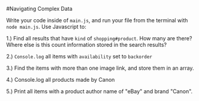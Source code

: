 #Navigating Complex Data

Write your code inside of `main.js`, and run your file from the terminal with `node main.js`. Use Javascript to:

1.) Find all results that have `kind` of `shopping#product`. How many are there? Where else is this count information stored in the search results?

2.) `Console.log` all items with `availability` set to `backorder`

3.) Find the items with more than one image link, and store them in an array.

4.) Console.log all products made by Canon

5.) Print all items with a product author name of "eBay" and brand "Canon".
